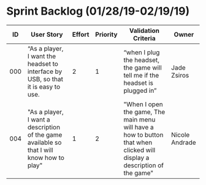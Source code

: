 # Sprint Backlog (01/28/19-02/19/19)

| ID | User Story | Effort | Priority | Validation Criteria | Owner |
|----|------------|--------|----------|---------------------|-------|
|000|“As a player, I want the headset to interface by USB, so that it is easy to use.|2|1|“when I plug the headset, the game will tell me if the headset is plugged in”|Jade Zsiros|
|004|"As a player, I want a description of the game available so that I will know how to play"|1|2|"When I open the game, The main menu will have a how to button that when clicked will display a description of the game"|Nicole Andrade|

